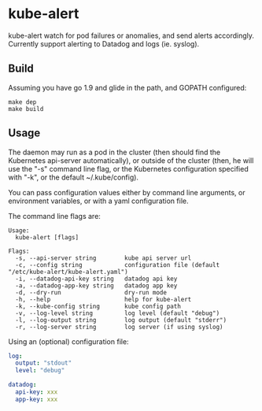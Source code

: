 # kube-alert

kube-alert watch for pod failures or anomalies, and send alerts accordingly.
Currently support alerting to Datadog and logs (ie. syslog).

## Build

Assuming you have go 1.9 and glide in the path, and GOPATH configured:

```shell
make dep
make build
```

## Usage

The daemon may run as a pod in the cluster (then should find the Kubernetes
api-server automatically), or outside of the cluster (then, he will use the
"-s" command line flag, or the Kubernetes configuration specified with "-k",
or the default ~/.kube/config).

You can pass configuration values either by command line arguments, or
environment variables, or with a yaml configuration file.

The command line flags are:
```
Usage:
  kube-alert [flags]

Flags:
  -s, --api-server string        kube api server url
  -c, --config string            configuration file (default "/etc/kube-alert/kube-alert.yaml")
  -i, --datadog-api-key string   datadog api key
  -a, --datadog-app-key string   datadog app key
  -d, --dry-run                  dry-run mode
  -h, --help                     help for kube-alert
  -k, --kube-config string       kube config path
  -v, --log-level string         log level (default "debug")
  -l, --log-output string        log output (default "stderr")
  -r, --log-server string        log server (if using syslog)
```

Using an (optional) configuration file:
```yaml
log:
  output: "stdout"
  level: "debug"

datadog:
  api-key: xxx
  app-key: xxx
```

